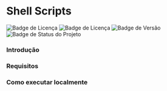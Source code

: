 # Shell Scripts

![Badge de Licença](https://img.shields.io/badge/Shell_Script-0.0.0-orange.svg?style=flat-square&logo=shell)
![Badge de Licença](https://img.shields.io/badge/docker-27.2.0-orange.svg?style=flat-square&logo=docker)
![Badge de Versão](https://img.shields.io/badge/app-v_1.0.0-green.svg?style=flat-square&logo=app)
![Badge de Status do Projeto](https://img.shields.io/badge/status-training-blue.svg?style=flat-square&logo=training)


### Introdução


### Requisitos


### Como executar localmente
